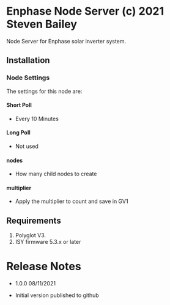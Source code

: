 
# Enphase Node Server (c) 2021 Steven Bailey

Node Server for Enphase solar inverter system.

## Installation

### Node Settings

The settings for this node are:

#### Short Poll

* Every 10 Minutes

#### Long Poll

* Not used

#### nodes

* How many child nodes to create

#### multiplier

* Apply the multiplier to count and save in GV1

## Requirements

1. Polyglot V3.
2. ISY firmware 5.3.x or later

# Release Notes

* 1.0.0 08/11/2021

* Initial version published to github
